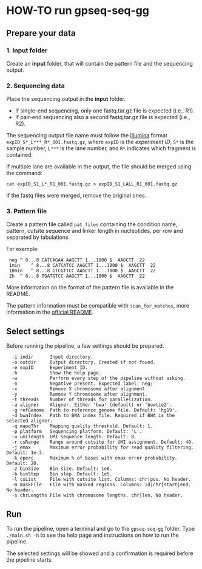 HOW-TO run gpseq-seq-gg
===

## Prepare your data

### 1. Input folder

Create an **input** folder, that will contain the pattern file and the sequencing output.

### 2. Sequencing data

Place the sequencing output in the **input** folder.

* If single-end sequencing, only one fastq.tar.gz file is expected (i.e., R1).
* If pair-end sequencing also a second fastq.tar.gz file is expected (i.e., R2).

The sequencing output file name must follow the [Illumina](https://support.illumina.com/help/BaseSpace_OLH_009008/Content/Source/Informatics/BS/NamingConvention_FASTQ-files-swBS.htm) format `expID_S*_L***_R*_001.fastq.gz`, where `expID` is the *experiment ID*, `S*` is the sample number, `L***` is the lane number, and `R*` indicates which fragment is contained.

If multiple lane are available in the output, the file should be merged using the command:

```
cat expID_S1_L*_R1_001.fastq.gz > expID_S1_LALL_R1_001.fastq.gz
```

If the fastq files were merged, remove the original ones.

### 3. Pattern file

Create a pattern file called `pat_files` containing the condition name, pattern, cutsite sequence and linker length in nucleotides, per row and separated by tabulations.

For example:

```
 neg ^ 8...8 CATCAGAA AAGCTT 1...1000 $  AAGCTT  22
 1min    ^ 8...8 CATCATCC AAGCTT 1...1000 $  AAGCTT  22
 10min   ^ 8...8 GTCGTTCC AAGCTT 1...1000 $  AAGCTT  22
 2h  ^ 8...8 TGATGTCC AAGCTT 1...1000 $  AAGCTT  22
```

More information on the format of the pattern file is available in the README.

The pattern information must be compatible with `scan_for_matches`, more information in the [official README](http://iubio.bio.indiana.edu/soft/molbio/pattern/scan_for_matches.readme).

## Select settings

Before running the pipeline, a few settings should be prepared.

```
  -i indir      Input directory.
  -o outdir     Output directory. Created if not found.
  -e expID      Experiment ID.
  -h            Show the help page.
  -w            Perform every step of the pipeline without asking.
  -n            Negative present. Expected label: neg;
  -x            Remove X chromosome after alignment.
  -y            Remove Y chromosome after alignment.
  -t threads    Number of threads for parallelization.
  -a aligner    Aligner. Either 'bwa' (default) or 'bowtie2'.
  -g refGenome  Path to reference genome file. Default: 'hg19'.
  -d bwaIndex   Path to BWA index file. Required if BWA is the selected aligner.
  -q mapqThr    Mapping quality threshold. Default: 1.
  -p platform   Sequencing platform. Default: 'L'.
  -u umilength  UMI sequence length. Default: 8.
  -r csRange    Range around cutsite for UMI assignment. Default: 40.
  -j emax       Maximum error probability for read quality filtering. Default: 1e-3.
  -k eperc      Maximum % of bases with emax error probability. Default: 20.
  -z binSize    Bin size. Default: 1e6.
  -b binStep    Bin step. Default: 1e5.
  -l csList     File with cutsite list. Columns: chr|pos. No header.
  -m maskFile   File with masked regions. Columns: id|chr|start|end. No header.
  -s chrLengths File with chromosome lengths. chr|len. No header.
```

## Run

To run the pipeline, open a terminal and go to the `gpseq-seq-gg` folder. Type `./main.sh -h` to see the help page and instructions on how to run the pipeline.

The selected settings will be showed and a confirmation is required before the pipeline starts.